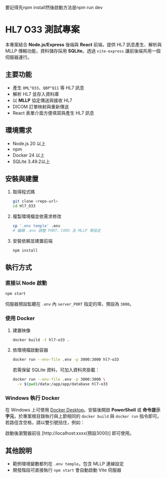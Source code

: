 要記得先npm install然後啟動方法是npm run dev
# HL7 O33 測試專案

本專案結合 **Node.js/Express** 後端與 **React** 前端，提供 HL7 訊息產生、解析與 MLLP 傳輸功能，資料儲存採用 **SQLite**。透過 `vite-express` 讓前後端共用一個伺服器運行。

## 主要功能
- 產生 `OML^O33`、`QBP^Q11` 等 HL7 訊息
- 解析 HL7 並存入資料庫
- 以 **MLLP** 協定傳送與接收 HL7
- DICOM 訂單映射與重新傳送
- React 表單介面方便填寫與產生 HL7 訊息

## 環境需求
- Node.js 20 以上
- npm
- Docker 24 以上
- SQLite 3.49.2以上

## 安裝與建置
1. 取得程式碼
   ```bash
   git clone <repo-url>
   cd Hl7_O33
   ```
2. 複製環境檔並依需求修改
   ```bash
   cp '.env temple' .env
   # 編輯 .env 調整 PORT、CORS 及 MLLP 等設定
   ```
3. 安裝依賴並建置前端
   ```bash
   npm install
   ```

## 執行方式
### 直接以 Node 啟動
```bash
npm start
```
伺服器預設監聽在 `.env` 內 `server_PORT` 指定的埠，預設為 `3000`。

### 使用 Docker
1. 建置映像
   ```bash
   docker build -t hl7-o33 .
   ```
2. 依環境檔啟動容器
   ```bash
   docker run --env-file .env -p 3000:3000 hl7-o33
   ```
   若需保留 SQLite 資料，可加入資料夾掛載：
   ```bash
   docker run --env-file .env -p 3000:3000 \
     -v $(pwd)/data:/app/app/database hl7-o33
   ```

### Windows 執行 Docker
在 Windows 上可使用 [Docker Desktop](https://www.docker.com/products/docker-desktop/)。安裝後開啟 **PowerShell** 或 **命令提示字元**，於專案根目錄執行與上節相同的 `docker build` 與 `docker run` 指令即可。若路徑含空格，請以雙引號括住，例如：


啟動後瀏覽器前往 [http://localhost:xxxx(預設3000)] 即可使用。

## 其他說明
- 範例環境變數都列在 `.env temple`，包含 MLLP 連線設定
- 開發階段可直接執行 `npm start` 會自動啟動 Vite 伺服器
